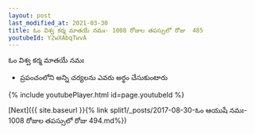 ```yaml
---
layout: post
last_modified_at: 2021-03-30
title: ఓం విశ్వ కర్మ మాతయే నమః- 1008 రోజుల తపస్సులో రోజు  485
youtubeId: Y2wXAbqTwvA
---
```

 
 
 ఓం విశ్వ కర్మ మాతయే నమః  
 
 -  ప్రపంచంలోని అన్ని చర్యలను ఎవరు అర్థం చేసుకుంటారు 
 
  
 
  
 
 
 
 
 
 


{% include youtubePlayer.html id=page.youtubeId %}
 
[Next]({{ site.baseurl }}{% link  split1/_posts/2017-08-30-ఓం ఆయుషే నమః- 1008 రోజుల తపస్సులో రోజు  494.md%})
 
